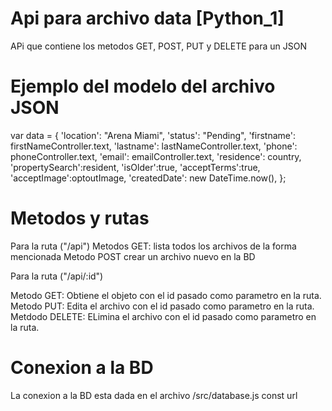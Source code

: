 # Api para archivo data [Python_1]

APi que contiene los metodos GET, POST, PUT y DELETE para un JSON 

# Ejemplo del modelo del archivo JSON

var data = {
      'location': "Arena Miami",
      'status': "Pending",
      'firstname': firstNameController.text,
      'lastname': lastNameController.text,
      'phone': phoneController.text,
      'email': emailController.text,
      'residence': country,
      'propertySearch':resident,
      'isOlder':true,
      'acceptTerms':true,
      'acceptImage':optoutImage,
      'createdDate': new DateTime.now(),
    };

# Metodos y rutas
Para la ruta ("/api")
Metodos GET: lista todos los archivos de la forma mencionada
Metodo POST crear un archivo nuevo en la BD

Para la ruta ("/api/:id")

Metodo GET: Obtiene el objeto con el id pasado como parametro en la ruta.
Metodo PUT: Edita el archivo con el id pasado como parametro en la ruta.
Metdodo DELETE: ELimina el archivo con el id pasado como parametro en la ruta.

# Conexion a la BD

La conexion a la BD esta dada en el archivo /src/database.js const url